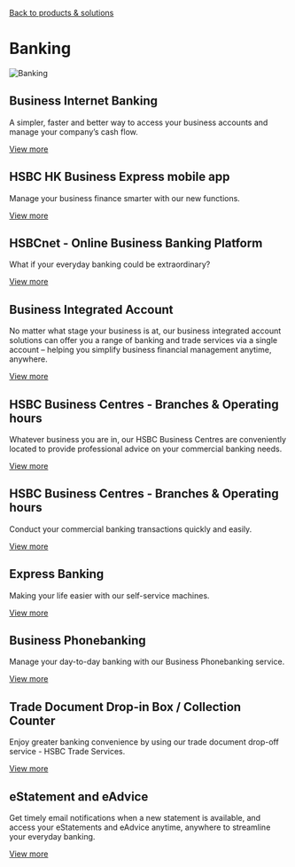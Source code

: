 [Back to products & solutions](/en-gb/products-and-solutions)

# Banking

![Banking](/-/media/media/hong-kong/images/products-and-solutions/banking-image.jpg?h=861&iar=0&w=1216&hash=7F07CB5E196B310AB2969D027BFEA365 "Banking")

## Business Internet Banking

A simpler, faster and better way to access your business accounts and manage your company’s cash flow.

[View more](/en-gb/products/business-internet-banking)

## HSBC HK Business Express mobile app

Manage your business finance smarter with our new functions.

[View more](/en-gb/products/hsbc-business-express-mobile-app)

## HSBCnet - Online Business Banking Platform

What if your everyday banking could be extraordinary?

[View more](/en-gb/products/hsbcnet)

## Business Integrated Account

No matter what stage your business is at, our business integrated account solutions can offer you a range of banking and trade services via a single account – helping you simplify business financial management anytime, anywhere.

[View more](/en-gb/products/business-integrated-account)

## HSBC Business Centres - Branches & Operating hours

Whatever business you are in, our HSBC Business Centres are conveniently located to provide professional advice on your commercial banking needs.

[View more](/en-gb/products/hsbc-business-centres)

## HSBC Business Centres - Branches & Operating hours

Conduct your commercial banking transactions quickly and easily.

[View more](/en-gb/products/commercial-service-centres)

## Express Banking

Making your life easier with our self-service machines.

[View more](/en-gb/products/express-banking)

## Business Phonebanking

Manage your day-to-day banking with our Business Phonebanking service.

[View more](/en-gb/products/business-phonebanking)

## Trade Document Drop-in Box / Collection Counter

Enjoy greater banking convenience by using our trade document drop-off service - HSBC Trade Services.

[View more](/en-gb/products/drop-in-collection-counter)

## eStatement and eAdvice

Get timely email notifications when a new statement is available, and access your eStatements and eAdvice anytime, anywhere to streamline your everyday banking.

[View more](/en-gb/products/estatement-and-eadvice)